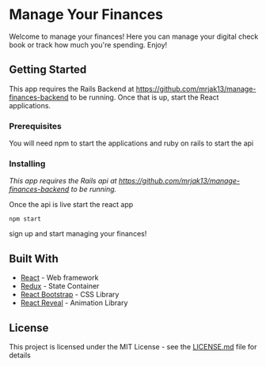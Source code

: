 # Manage Your Finances

Welcome to manage your finances!  Here you can manage your digital check book or track how much you're spending. Enjoy!

## Getting Started

This app requires the Rails Backend at https://github.com/mrjak13/manage-finances-backend to be running.  Once that is up, start the React applications.

### Prerequisites

You will need npm to start the applications and
ruby on rails to start the api

### Installing

*This app requires the Rails api at https://github.com/mrjak13/manage-finances-backend to be running.*

Once the api is live start the react app

```
npm start
```
sign up and start managing your finances!

## Built With

* [React](https://reactjs.org/) - Web framework
* [Redux](https://redux.js.org/) - State Container
* [React Bootstrap](https://react-bootstrap.github.io/) - CSS Library
* [React Reveal](https://www.react-reveal.com/) - Animation Library

## License

This project is licensed under the MIT License - see the [LICENSE.md](LICENSE.md) file for details
